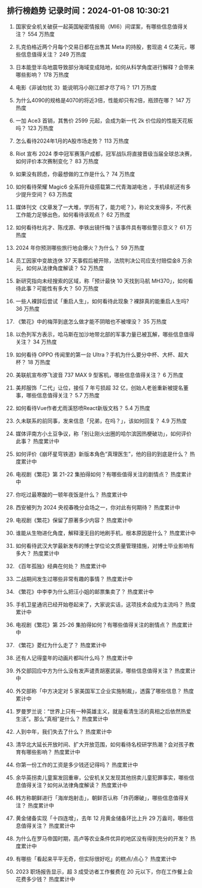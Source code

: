 
## 排行榜趋势 记录时间：2024-01-08 10:30:21
  
  1. 国家安全机关破获一起英国秘密情报局（MI6）间谍案，有哪些信息值得关注？ 554 万热度
    
  2. 扎克伯格近两个月每个交易日都在出售其 Meta 的持股，套现逾 4 亿美元，哪些信息值得关注？ 249 万热度
    
  3. 日本能登半岛地震导致部分海域变成陆地，如何从科学角度进行解释？会带来哪些影响？ 178 万热度
    
  4. 电影《非诚勿扰 3》能说明冯小刚江郎才尽了吗？ 171 万热度
    
  5. 为什么4090的规格是4070的将近3倍，性能却只有2倍，瓶颈在哪？ 147 万热度
    
  6. 一加 Ace3 首销，其售价 2599 元起，会成为新一代 2k 价位段的性能天花板吗？ 123 万热度
    
  7. 怎么看待2024年1月的A股市场走势？ 113 万热度
    
  8. Riot 宣布 2024 季中冠军赛落户成都，冠军战队将直接晋级当届全球总决赛，如何评价本次赛制变化？ 83 万热度
    
  9. 如果没有顾虑，你最想做的工作是什么？ 74 万热度
    
  10. 如何看待荣耀 Magic6 全系将升级搭载第二代青海湖电池 ，手机续航还有多少提升空间？ 63 万热度
    
  11. 媒体刊文《文章发了一大堆，学历有了，能力呢？》，称论文发得多，不代表工作能力足够出色，如何看待该观点？ 62 万热度
    
  12. 如何看待杜兆才、陈戌源、李铁出镜忏悔？该事件具有哪些警示意义？ 61 万热度
    
  13. 2024 年你预测哪些旅行地会爆火？为什么？ 59 万热度
    
  14. 员工因家中变故连休 37 天事假后被开除，法院判决公司应支付赔偿金8 万余元，如何从法律角度解读？ 52 万热度
    
  15. 新研究指向未经搜索的区域，称「预计最快 10 天找到马航 MH370」，如何看待此事？可能性有多大？ 50 万热度
    
  16. 一些人裸辞后尝试「重启人生」，如何看待此现象？裸辞真的能重启人生吗? 36 万热度
    
  17. 《繁花》中的梅萍到底怎么做才能不阴暗也不被埋没？ 35 万热度
    
  18. 以色列军方表示，哈马斯在加沙地带北部的军事力量已被瓦解，哪些信息值得关注？ 34 万热度
    
  19. 如何看待 OPPO 传闻里的第一台 Ultra？手机为什么要分中杯、大杯、超大杯？ 18 万热度
    
  20. 美联航宣布停飞波音 737 MAX 9 型客机，哪些信息值得关注？ 6 万热度
    
  21. 美邦服饰「二代」让位，接任 7 年亏损超 32 亿，创始人老爸重新被提名董事，哪些信息值得关注？ 5.7 万热度
    
  22. 如何看待Vue作者尤雨溪怒喷React新版文档？ 5.4 万热度
    
  23. 久未联系的前同事，发来信息「兄弟，在吗？」，该如何回复？ 4.9 万热度
    
  24. 媒体评南方小土豆争议，称「别让刚火出圈的哈尔滨因热梗破功」，如何评价此事？ 热度累计中
    
  25. 如何评价《崩坏星穹铁道》新版本角色“真理医生”，他的目的到底是什么？ 热度累计中
    
  26. 电视剧《繁花》第 21-22 集拍得如何？有哪些值得关注的剧情点？ 热度累计中
    
  27. 你吃过最寒酸的一顿年夜饭是什么？ 热度累计中
    
  28. 西安被列为 2024 央视春晚分会场之一，你对此有何期待？ 热度累计中
    
  29. 电视剧《繁花》保留了原著多少内容？ 热度累计中
    
  30. 谁能从生物进化角度，解释漫无目的地刷手机，根本原因是什么？ 热度累计中
    
  31. 如何看待武汉大学最新发布的博士学位论文质量管理措施，对博士毕业影响有多大？ 热度累计中
    
  32. 《百年孤独》经典在何处？ 热度累计中
    
  33. 二战期间发生过哪些非常有趣的事情？ 热度累计中
    
  34. 《繁花》中李李为什么把汪小姐的邮票集卖了？ 热度累计中
    
  35. 手机卫星通讯已经开始卷起来了，大家说实话，这项技术会成为主流吗？ 热度累计中
    
  36. 电视剧《繁花》第 25-26 集拍得如何？有哪些值得关注的剧情点？ 热度累计中
    
  37. 《繁花》菱红为什么走了？ 热度累计中
    
  38. 还有人记得童年的动画片都叫什么吗？ 热度累计中
    
  39. 外交部回应中方为什么没有发声谴责胡塞武装，哪些信息值得关注？ 热度累计中
    
  40. 外交部称「中方决定对 5 家美国军工企业实施制裁」，透露了哪些信息？ 热度累计中
    
  41. 罗曼罗兰说：“世界上只有一种英雄主义，就是看清生活的真相之后依然热爱生活”。那么“真相”是什么？ 热度累计中
    
  42. 人到中年，我们失去了什么？ 热度累计中
    
  43. 清华北大延长开放时间、扩大开放范围，如何看待名校研学热潮？会对孩子教育有哪些影响？ 热度累计中
    
  44. 你第一份工作的工资是多少钱还记得吗？ 热度累计中
    
  45. 余华英拐卖儿童案发回重审，公安机关又发现其他拐卖儿童犯罪事实，哪些信息值得关注？如何从法律角度解读？ 热度累计中
    
  46. 韩方称朝鲜进行「海岸炮射击」，朝鲜否认称「炸药爆破」，哪些信息值得关注？ 热度累计中
    
  47. 黄金储备实现「十四连增」，去年 12 月黄金储备环比上升 29 万盎司，哪些信息值得关注？ 热度累计中
    
  48. 为什么在罗马帝国时期，高卢等农业条件优异的地区没有得到充分的开发？ 热度累计中
    
  49. 有哪些「看起来平平无奇，但实际很好吃」的糕点/点心？ 热度累计中
    
  50. 2023 职场报告显示，超 3 成受访者工作餐费在 20 元以下，你在工作餐上会花费多少钱？ 热度累计中
    